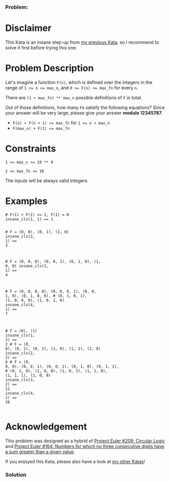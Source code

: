 ### Problem:
<h1 id="disclaimer">Disclaimer</h1>
<p>This Kata is an insane step-up from <a href="https://www.codewars.com/kata/59951f21d65a27e95d00004f" target="_blank">my previous Kata</a>,
so I recommend to solve it first before trying this one.</p>
<h1 id="problem-description">Problem Description</h1>
<p>Let&apos;s imagine a function <code>F(n)</code>, which is defined over the integers
in the range of <code>1 &lt;= n &lt;= max_n</code>, and <code>0 &lt;= F(n) &lt;= max_fn</code> for every <code>n</code>.</p>
<p>There are <code>(1 + max_fn) ** max_n</code> possible definitions of <code>F</code> in total.</p>
<p>Out of those definitions, how many <code>F</code>s satisfy the following equations?
Since your answer will be very large, please give your answer <strong>modulo 12345787</strong>.</p>
<ul>
<li><code>F(n) + F(n + 1) &lt;= max_fn</code> for <code>1 &lt;= n &lt; max_n</code></li>
<li><code>F(max_n) + F(1) &lt;= max_fn</code></li>
</ul>
<h1 id="constraints">Constraints</h1>
<p><code>1 &lt;= max_n &lt;= 10 ** 9</code></p>
<p><code>1 &lt;= max_fn &lt;= 10</code></p>
<p>The inputs will be always valid integers.</p>
<h1 id="examples">Examples</h1>
<pre><code class="language-python"><span class="hljs-comment"># F(1) + F(1) &lt;= 1, F(1) = 0</span>
insane_cls(<span class="hljs-number">1</span>, <span class="hljs-number">1</span>) == <span class="hljs-number">1</span>

<span class="hljs-comment"># F = (0, 0), (0, 1), (1, 0)</span>
insane_cls(<span class="hljs-number">2</span>, <span class="hljs-number">1</span>) == <span class="hljs-number">3</span>

<span class="hljs-comment"># F = (0, 0, 0), (0, 0, 1), (0, 1, 0), (1, 0, 0)</span>
insane_cls(<span class="hljs-number">3</span>, <span class="hljs-number">1</span>) == <span class="hljs-number">4</span>

<span class="hljs-comment"># F = (0, 0, 0, 0), (0, 0, 0, 1), (0, 0, 1, 0), (0, 1, 0, 0),</span>
<span class="hljs-comment"># (0, 1, 0, 1), (1, 0, 0, 0), (1, 0, 1, 0)</span>
insane_cls(<span class="hljs-number">4</span>, <span class="hljs-number">1</span>) == <span class="hljs-number">7</span>

<span class="hljs-comment"># F = (0), (1)</span>
insane_cls(<span class="hljs-number">1</span>, <span class="hljs-number">2</span>) == <span class="hljs-number">2</span>
<span class="hljs-comment"># F = (0, 0), (0, 1), (0, 2), (1, 0), (1, 1), (2, 0)</span>
insane_cls(<span class="hljs-number">2</span>, <span class="hljs-number">2</span>) == <span class="hljs-number">6</span>
<span class="hljs-comment"># F = (0, 0, 0), (0, 0, 1), (0, 0, 2), (0, 1, 0), (0, 1, 1),</span>
<span class="hljs-comment"># (0, 2, 0), (1, 0, 0), (1, 0, 1), (1, 1, 0), (1, 1, 1), (2, 0, 0)</span>
insane_cls(<span class="hljs-number">3</span>, <span class="hljs-number">2</span>) == <span class="hljs-number">11</span>
insane_cls(<span class="hljs-number">4</span>, <span class="hljs-number">2</span>) == <span class="hljs-number">26</span></code></pre>
<h1 id="acknowledgement">Acknowledgement</h1>
<p>This problem was designed as a hybrid of <a href="https://projecteuler.net/problem=209" target="_blank">Project Euler #209: Circular Logic</a> and <a href="https://projecteuler.net/problem=164" target="_blank">Project Euler #164: Numbers for which no three consecutive digits have a sum greater than a given value</a>.</p>
<p>If you enjoyed this Kata, please also have a look at <a href="https://www.codewars.com/users/Bubbler/authored" target="_blank">my other Katas</a>!</p>

### Solution